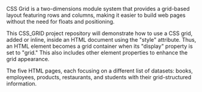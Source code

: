 CSS Grid is a two-dimensions module system that provides a grid-based layout featuring rows and columns, making it easier to build web pages without the need for floats and positioning. 

This CSS_GRID project repository will demonstrate how to use a CSS grid, added or inline, inside an HTML document using the "style" attribute. Thus, an HTML element becomes a grid container when its "display" property is set to "grid." This also includes other element properties to enhance the grid appearance.

The five HTML pages, each focusing on a different list of datasets: books, employees, products, restaurants, and students with their grid-structured information.